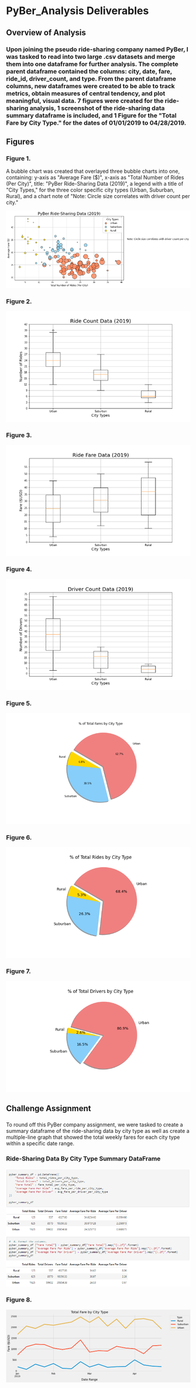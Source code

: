 # PyBer_Analysis Deliverables

## Overview of Analysis

### Upon joining the pseudo ride-sharing company named PyBer, I was tasked to read into two large .csv datasets and merge them into one dataframe for further analysis. The complete parent dataframe contained the columns: city, date, fare, ride_id, driver_count, and type. From the parent dataframe columns, new dataframes were created to be able to track metrics, obtain measures of central tendency, and plot meaningful, visual data. 7 figures were created for the ride-sharing analysis, 1 screenshot of the ride-sharing data summary dataframe is included, and 1 Figure for the "Total Fare by City Type." for the dates of 01/01/2019 to 04/28/2019.

## Figures

### Figure 1.
A bubble chart was created that overlayed three bubble charts into one, containing: y-axis as "Average Fare ($)", x-axis as "Total Number of Rides (Per City)", title: "PyBer Ride-Sharing Data (2019)", a legend with a title of "City Types," for the three color specific city types (Urban, Suburban, Rural), and a chart note of "Note: Circle size correlates with driver count per city."

![image](https://github.com/derekhuggens/PyBer_Analysis/blob/a4167dfe92cc4c339840c20f49fcb79f72133572/analysis/Fig1.png)

### Figure 2.
![image](https://github.com/derekhuggens/PyBer_Analysis/blob/babc1eff02d20967596ba9fd73dc074d7042d797/analysis/Fig2.png)

### Figure 3.
![image](https://github.com/derekhuggens/PyBer_Analysis/blob/babc1eff02d20967596ba9fd73dc074d7042d797/analysis/Fig3.png)

### Figure 4.
![image](https://github.com/derekhuggens/PyBer_Analysis/blob/babc1eff02d20967596ba9fd73dc074d7042d797/analysis/Fig4.png)

### Figure 5.
![image](https://github.com/derekhuggens/PyBer_Analysis/blob/babc1eff02d20967596ba9fd73dc074d7042d797/analysis/Fig5.png)

### Figure 6.
![image](https://github.com/derekhuggens/PyBer_Analysis/blob/babc1eff02d20967596ba9fd73dc074d7042d797/analysis/Fig6.png)

### Figure 7.
![image](https://github.com/derekhuggens/PyBer_Analysis/blob/babc1eff02d20967596ba9fd73dc074d7042d797/analysis/Fig7.png)

## Challenge Assignment

### 
To round off this PyBer company assignment, we were tasked to create a summary dataframe of the ride-sharing data by city type as well as create a multiple-line graph that showed the total weekly fares for each city type within a specific date range.

### Ride-Sharing Data By City Type Summary DataFrame
![image](https://github.com/derekhuggens/PyBer_Analysis/blob/ae50900f91bd8d80b442610a111b8e2e41449e02/ride_sharing_summary_df.png)

### Figure 8.
![image](https://github.com/derekhuggens/PyBer_Analysis/blob/babc1eff02d20967596ba9fd73dc074d7042d797/analysis/PyBer_fare_summary.png)
